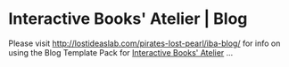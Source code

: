 # Interactive Books' Atelier | Blog

Please visit http://lostideaslab.com/pirates-lost-pearl/iba-blog/ for info on using the Blog Template Pack for [Interactive Books' Atelier](http://lostideaslab.com/pirates-lost-pearl/interactive-books-atelier/) ...